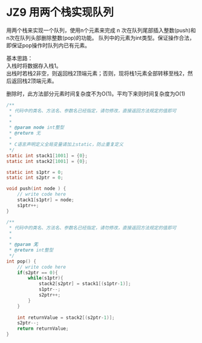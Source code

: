 # JZ9 用两个栈实现队列

用两个栈来实现一个队列，使用n个元素来完成 n 次在队列尾部插入整数(push)和n次在队列头部删除整数(pop)的功能。 队列中的元素为int类型。保证操作合法，即保证pop操作时队列内已有元素。  

基本思路：  
入栈时将数据存入栈1。  
出栈时若栈2非空，则返回栈2顶端元素；否则，现将栈1元素全部转移至栈2，然后返回栈2顶端元素。  

删除时，此方法部分元素时间复杂度不为O(1)。平均下来则时间复杂度为O(1)  

```c
/**
 * 代码中的类名、方法名、参数名已经指定，请勿修改，直接返回方法规定的值即可
 *
 * 
 * @param node int整型 
 * @return 无
 *
 * C语言声明定义全局变量请加上static，防止重复定义
 */
static int stack1[1001] = {0}; 
static int stack2[1001] = {0};

static int s1ptr = 0; 
static int s2ptr = 0; 

void push(int node ) {
    // write code here
    stack1[s1ptr] = node; 
    s1ptr++;
}

/**
 * 代码中的类名、方法名、参数名已经指定，请勿修改，直接返回方法规定的值即可
 *
 * 
 * @param 无 
 * @return int整型
 */
int pop() {
    // write code here
    if(s2ptr == 0){
        while(s1ptr){
            stack2[s2ptr] = stack1[(s1ptr-1)];
            s1ptr--;
            s2ptr++;
        }
    }
    
    int returnValue = stack2[(s2ptr-1)];
    s2ptr--;
    return returnValue; 
}
```
